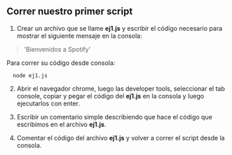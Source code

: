 ## Correr nuestro primer script

1) Crear un archivo que se llame ****ej1.js**** y escribir el código necesario para mostrar el siguiente mensaje en la consola:
> 'Bienvenidos a Spotify'

Para correr su código desde consola:
```
  node ej1.js
```

2) Abrir el navegador chrome, luego las developer tools, seleccionar el tab console, copiar y pegar el código del **ej1.js** en la consola y luego ejecutarlos con enter.

3) Escribir un comentario simple describiendo que hace el código que escribimos en el archivo **ej1.js**.

4) Comentar el código del archivo **ej1.js** y volver a correr el script desde la consola.

